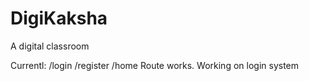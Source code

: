 # DigiKaksha
A digital classroom

Currentl:
/login
/register
/home 
Route works. Working on login system 
